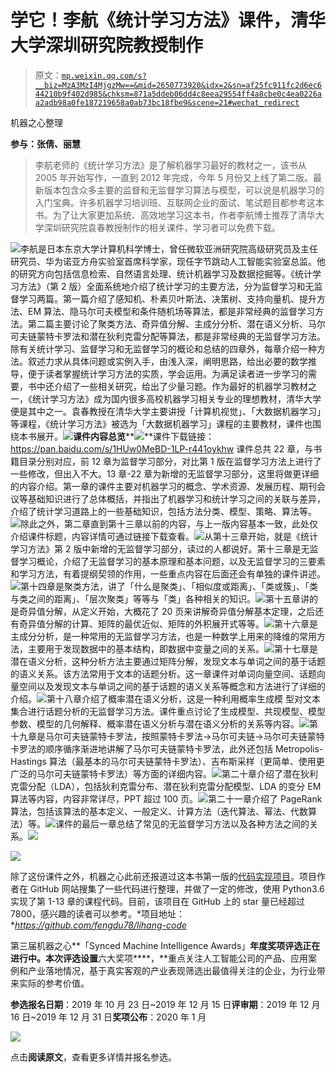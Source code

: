 # 学它！李航《统计学习方法》课件，清华大学深圳研究院教授制作

> 原文：[`mp.weixin.qq.com/s?__biz=MzA3MzI4MjgzMw==&mid=2650773920&idx=2&sn=af25fc911fc2d6ec644210b9f402d985&chksm=871a5ddeb06dd4c8eea29554ff4a8cbe0c4ea0226aa2adb98a0fe187219658a0ab73bc18fbe9&scene=21#wechat_redirect`](http://mp.weixin.qq.com/s?__biz=MzA3MzI4MjgzMw==&mid=2650773920&idx=2&sn=af25fc911fc2d6ec644210b9f402d985&chksm=871a5ddeb06dd4c8eea29554ff4a8cbe0c4ea0226aa2adb98a0fe187219658a0ab73bc18fbe9&scene=21#wechat_redirect)

机器之心整理

**参与：张倩、**丽慧****

> 李航老师的《统计学习方法》是了解机器学习最好的教材之一，该书从 2005 年开始写作，一直到 2012 年完成，今年 5 月份又上线了第二版。最新版本包含众多主要的监督和无监督学习算法与模型，可以说是机器学习的入门宝典。许多机器学习培训班、互联网企业的面试、笔试题目都参考这本书。为了让大家更加系统、高效地学习这本书，作者李航博士推荐了清华大学深圳研究院袁春教授制作的相关课件，学习者可以免费下载。

![](img/802e9a824a631fca3ce390446f60e33e.jpg)李航是日本东京大学计算机科学博士，曾任微软亚洲研究院高级研究员及主任研究员、华为诺亚方舟实验室首席科学家，现任字节跳动人工智能实验室总监。他的研究方向包括信息检索、自然语言处理、统计机器学习及数据挖掘等。《统计学习方法》（第 2 版）全面系统地介绍了统计学习的主要方法，分为监督学习和无监督学习两篇。第一篇介绍了感知机、朴素贝叶斯法、决策树、支持向量机、提升方法、EM 算法、隐马尔可夫模型和条件随机场等算法，都是非常经典的监督学习方法。第二篇主要讨论了聚类方法、奇异值分解、主成分分析、潜在语义分析、马尔可夫链蒙特卡罗法和潜在狄利克雷分配等算法，都是非常经典的无监督学习方法。除有关统计学习、监督学习和无监督学习的概论和总结的四章外，每章介绍一种方法。叙述力求从具体问题或实例入手，由浅入深，阐明思路，给出必要的数学推导，便于读者掌握统计学习方法的实质，学会运用。为满足读者进一步学习的需要，书中还介绍了一些相关研究，给出了少量习题。作为最好的机器学习教材之一，《统计学习方法》成为国内很多高校机器学习相关专业的理想教材，清华大学便是其中之一。袁春教授在清华大学主要讲授「计算机视觉」、「大数据机器学习」等课程，《统计学习方法》被选为「大数据机器学习」课程的主要教材，课件也围绕本书展开。![](img/f43830bfabbf942f4bf1be2feb476039.jpg)**课件内容总览****![](img/b77466603ce48607c16b9ec5b7964945.jpg)**课件下载链接：https://pan.baidu.com/s/1HUw0MeBD-1LP-r441oykhw 课件总共 22 章，与书籍目录分别对应，前 12 章为监督学习部分，对比第 1 版在监督学习方法上进行了一些修改，但出入不大。13 章-22 章为新增的无监督学习部分，这里将做更详细的内容介绍。第一章的课件主要对机器学习的概念、学术资源、发展历程、期刊会议等基础知识进行了总体概括，并指出了机器学习和统计学习之间的关联与差异，介绍了统计学习道路上的一些基础知识，包括方法分类、模型、策略、算法等。![](img/381ffb31922a2fc59ddafe4ba4c908ce.jpg)除此之外，第二章直到第十三章以前的内容，与上一版内容基本一致，此处仅介绍课件标题，内容详情可通过链接下载查看。![](img/7375691e9ec6dc10b654b42e13a37665.jpg)从第十三章开始，就是《统计学习方法》第 2 版中新增的无监督学习部分，读过的人都说好。第十三章是无监督学习概论，介绍了无监督学习的基本原理和基本问题，以及无监督学习的三要素和学习方法，有着提纲契领的作用，一些重点内容在后面还会有单独的课件讲述。![](img/0ce536c5c0ce0a23dd447d06c911057d.jpg)第十四章是聚类方法，讲了「什么是聚类」、「相似度或距离」、「类或簇」、「类与类之间的距离」、「层次聚类」等等与「类」各种相关的知识。![](img/4d6520dbbfac9bc7fc17fc207db4f31a.jpg)第十五章讲的是奇异值分解，从定义开始，大概花了 20 页来讲解奇异值分解基本定理，之后还有奇异值分解的计算、矩阵的最优近似、矩阵的外积展开式等等。![](img/77875676b29fa37221c1bda55c35a666.jpg)第十六章是主成分分析，是一种常用的无监督学习方法，也是一种数学上用来的降维的常用方法，主要用于发现数据中的基本结构，即数据中变量之间的关系。![](img/e7c1602c4a1179be8b8fb4976edd5ade.jpg)第十七章是潜在语义分析，这种分析方法主要通过矩阵分解，发现文本与单词之间的基于话题的语义关系。该方法常用于文本的话题分析。这一章课件对单词向量空间、话题向量空间以及发现文本与单词之间的基于话题的语义关系等概念和方法进行了详细的介绍。![](img/9a909d2935b41a7c0a8db15db64a4330.jpg)第十八章介绍了概率潜在语义分析，这是一种利用概率生成模 型对文本集合进行话题分析的无监督学习方法。课件重点讨论了生成模型、共现模型、模型参数、模型的几何解释、概率潜在语义分析与潜在语义分析的关系等内容。![](img/36158fec9ce7471b3c1c91c5a0c70c39.jpg)第十九章是马尔可夫链蒙特卡罗法，按照蒙特卡罗法→马尔可夫链→马尔可夫链蒙特卡罗法的顺序循序渐进地讲解了马尔可夫链蒙特卡罗法，此外还包括 Metropolis-Hastings 算法（最基本的马尔可夫链蒙特卡罗法）、吉布斯采样（更简单、使用更广泛的马尔可夫链蒙特卡罗法）等方面的详细内容。![](img/4f64a5f5ddb68771c9fcbe33c7def9b2.jpg)第二十章介绍了潜在狄利克雷分配（LDA），包括狄利克雷分布、潜在狄利克雷分配模型、LDA 的变分 EM 算法等内容，内容非常详尽，PPT 超过 100 页。![](img/2a43d03941e002a0a77029181cf5b456.jpg)第二十一章介绍了 PageRank 算法，包括该算法的基本定义、一般定义、计算方法（迭代算法、幂法、代数算法）等。![](img/c764948bc74c2a5e22f48a914d02d98b.jpg)课件的最后一章总结了常见的无监督学习方法以及各种方法之间的关系。![](img/5ea0335a699b201cbddc7ce96f0af8a9.jpg)

![](img/44a7daa0e13e680fea1ac2a4121f62e7.jpg)

除了这份课件之外，机器之心此前还报道过这本书第一版的[代码实现项目](http://mp.weixin.qq.com/s?__biz=MzA3MzI4MjgzMw==&mid=2650753926&idx=2&sn=7cbdf9f35308370f0c9f4b63e1d95d1c&chksm=871a8ff8b06d06ee8e3bf6b3379ef9f9b5c6e8e1cee6d1385decd252148178096fc7db29e187&scene=21#wechat_redirect)。项目作者在 GitHub 网站搜集了一些代码进行整理，并做了一定的修改，使用 Python3.6 实现了第 1-13 章的课程代码。目前，该项目在 GitHub 上的 star 量已经超过 7800，感兴趣的读者可以参考。*项目地址：**https://github.com/fengdu78/lihang-code*

第三届机器之心**「Synced Machine Intelligence Awards」**年度奖项评选正在进行中。本次评选设置**六大奖项****，**重点关注人工智能公司的产品、应用案例和产业落地情况，基于真实客观的产业表现筛选出最值得关注的企业，为行业带来实际的参考价值。

**参选报名日期**：2019 年 10 月 23 日~2019 年 12 月 15 日**评审期**：2019 年 12 月 16 日~2019 年 12 月 31 日**奖项公布**：2020 年 1 月

![](https://mp.weixin.qq.com/s?__biz=MzA3MzI4MjgzMw==&mid=2650772433&idx=1&sn=64fad90bc878d9f39ced4aca847e9b0e&scene=21#wechat_redirect)

点击**阅读原文**，查看更多详情并报名参选。